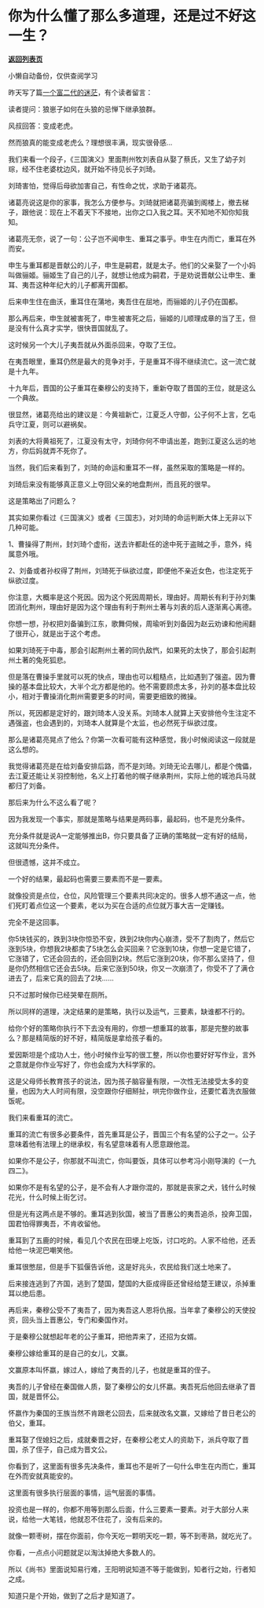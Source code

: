 # 你为什么懂了那么多道理，还是过不好这一生？

[**返回列表页**](/gzh/记忆承载)

小懒自动备份，仅供查阅学习

昨天写了篇[一个富二代的迷茫](http://mp.weixin.qq.com/s?__biz=MzU0MjYwNDU2Mw==&mid=2247500903&idx=1&sn=07afd9214419c1ba46af04ecb05f9362&chksm=fb1aa81bcc6d210dd7e97ce4b544ac9a7e304a662a0cb9aad48d47fb0b7864d9b6dfa179baa9&scene=21#wechat_redirect)，有个读者留言：

  

读者提问：狼崽子如何在头狼的忌惮下继承狼群。

风叔回答：变成老虎。

然而狼真的能变成老虎么？理想很丰满，现实很骨感...

  

我们来看一个段子，《三国演义》里面荆州牧刘表自从娶了蔡氏，又生了幼子刘琮，经不住老婆枕边风，就开始不待见长子刘琦。

  

刘琦害怕，觉得后母欲加害自己，有性命之忧，求助于诸葛亮。  

  

诸葛亮说这是你的家事，我怎么方便参与。刘琦就把诸葛亮骗到阁楼上，撤去梯子，跟他说：现在上不着天下不接地，出你之口入我之耳。天不知地不知你知我知。

  

诸葛亮无奈，说了一句：公子岂不闻申生、重耳之事乎。申生在内而亡，重耳在外而安。

  

申生与重耳都是晋献公的儿子，申生是嗣君，就是太子。他们的父亲娶了一个小妈叫做骊姬。骊姬生了自己的儿子，就想让他成为嗣君，于是劝说晋献公让申生、重耳、夷吾这种年纪大的儿子都离开国都。

  

后来申生住在曲沃，重耳住在蒲地，夷吾住在屈地，而骊姬的儿子仍在国都。

  

那么再后来，申生就被害死了，申生被害死之后，骊姬的儿顺理成章的当了王，但是没有什么真才实学，很快晋国就乱了。

  

这时候另一个大儿子夷吾就从外面杀回来，夺取了王位。

  

在夷吾眼里，重耳仍然是最大的竞争对手，于是重耳不得不继续流亡。这一流亡就是十九年。

  

十九年后，晋国的公子重耳在秦穆公的支持下，重新夺取了晋国的王位，就是这么一个典故。

  

很显然，诸葛亮给出的建议是：今黄祖新亡，江夏乏人守御，公子何不上言，乞屯兵守江夏，则可以避祸矣。

  

刘表的大将黄祖死了，江夏没有太守，刘琦你何不申请出差，跑到江夏这么远的地方，你后妈就弄不死你了。

  

当然，我们后来看到了，刘琦的命运和重耳不一样，虽然采取的策略是一样的。  

  

刘琦后来没有能够真正意义上夺回父亲的地盘荆州，而且死的很早。

  

这是策略出了问题么？

  

其实如果你看过《三国演义》或者《三国志》，对刘琦的命运判断大体上无非以下几种可能。  

  

1、曹操得了荆州，封刘琦个虚衔，送去许都赴任的途中死于盗贼之手，意外，纯属意外哦。

  

2、刘备或者孙权得了荆州，刘琦死于纵欲过度，即便他不亲近女色，也注定死于纵欲过度。  

  

你注意，大概率是这个死因。因为这个死因周期长，理由好。周期长有利于孙刘集团消化荆州，理由好是因为这个理由有利于荆州土著与刘表的后人逐渐离心离德。  

  

你想一想，孙权把刘备骗到江东，歌舞伺候，周瑜听到刘备因为赵云劝谏和他闹翻了很开心，就是出于这个考虑。

  

如果刘琦死于中毒，那会引起荆州土著的同仇敌忾，如果死的太快了，那会引起荆州土著的兔死狐悲。  

  

但是落在曹操手里就可以死的快点，理由也可以粗糙点，比如遇到了强盗。因为曹操的基本盘比较大，大半个北方都是他的。他不需要顾虑太多，孙刘的基本盘比较小，相对于曹操消化荆州需要更多的时间，需要更细致的微操。

  

所以，死因都是定好的，跟刘琦本人没关系。刘琦本人就算上天安排他今生注定不遇强盗，也会遇到的，刘琦本人就算是个太监，也必然死于纵欲过度。  

  

那么是诸葛亮晃点了他么？你第一次看可能有这种感觉，我小时候阅读这一段就是这么想的。

  

我觉得诸葛亮是在给刘备安排后路，而不是刘琦。刘琦无论去哪儿，都是个傀儡，去江夏还能让关羽控制他，名义上打着他的幌子继承荆州，实际上他的城池兵马就都归了刘备。

  

那后来为什么不这么看了呢？  

  

因为我发现一个事实，那就是策略与结果是两码事，最起码，也不是充分条件。

  

充分条件就是说A一定能够推出B，你只要具备了正确的策略就一定有好的结局，这就叫充分条件。  

  

但很遗憾，这并不成立。

  

一个好的结果，最起码也需要三要素而不是一要素。

  

就像投资是点位，仓位，风险管理三个要素共同决定的。很多人想不通这一点，他们死盯着点位这一个要素，老以为买在合适的点位就万事大吉一定赚钱。  

  

完全不是这回事。

  

你5块钱买的，跌到3块你惊恐不安，跌到2块你内心崩溃，受不了割肉了，然后它涨到5块，你想我2块都卖了5块怎么会买回来？它涨到10块，你想一定是它错了，它涨错了，它还会回去的，还会回到2块。然后它涨到20块，你不那么坚持了，但是你仍然相信它还会去5块。后来它涨到50块，你又一次崩溃了，你受不了了满仓进去了，后来它真的回去了2块......

  

只不过那时候你已经哭晕在厕所。  

  

所以同样的道理，决定结果的是策略，执行以及运气，三要素，缺谁都不行的。

  

给你个好的策略你执行不下去没有用的，你想一想重耳的故事，那是完整的故事么？那是精简版的好不好，精简版是拿给孩子看的。

  

爱因斯坦是个成功人士，他小时候作业写的很工整，所以你也要好好写作业，言外之意就是你作业写好了，你也会成为大科学家的。

  

这是父母师长教育孩子的说法，因为孩子脑容量有限，一次性无法接受太多的变量，也因为大人时间有限，没空跟你仔细掰扯，哄完你做作业，还要忙着洗衣服做饭呢。

  

我们来看重耳的流亡。  

  

重耳的流亡有很多必要条件，首先重耳是公子，晋国三个有名望的公子之一。公子意味着他有法理上的继承权，有名望意味着有人愿意跟他混。

  

如果你不是公子，你那就不叫流亡，你叫要饭，具体可以参考冯小刚导演的《一九四二》。  

  

如果你不是有名望的公子，是不会有人才跟你混的，那就是丧家之犬，钱什么时候花光，什么时候上街乞讨。  

  

但是光有这两点是不够的。重耳逃到狄国，被当了晋惠公的夷吾追杀，投奔卫国，国君怕得罪夷吾，不肯收留他。  

  

重耳到了五鹿的时候，看见几个农民在田埂上吃饭，讨口吃的。人家不给他，还丢给他一块泥巴嘲笑他。

  

重耳很憋屈，但是手下狐偃告诉他，这是好兆头，农民给我们送土地来了。

  

后来接连逃到了齐国，逃到了楚国，楚国的大臣成得臣还曾经给楚王建议，杀掉重耳以绝后患。

  

再后来，秦穆公受不了夷吾了，因为夷吾这人恩将仇报。当年拿了秦穆公的天使投资，回头当上晋惠公，专门和秦国作对。

  

于是秦穆公就想起年老的公子重耳，把他弄来了，还招为女婿。

  

秦穆公嫁给重耳的是自己的女儿，文赢。

  

文赢原本叫怀嬴，嫁过人，嫁给了夷吾的儿子，也就是重耳的侄子。

  

夷吾的儿子曾经在秦国做人质，娶了秦穆公的女儿怀嬴。夷吾死后他回去继承了晋国，就是晋怀公。

  

怀嬴作为秦国的王族当然不肯跟老公回去，后来就改名文赢，又嫁给了昔日老公的伯父，重耳。

  

重耳娶了侄媳妇之后，成就秦晋之好，在秦穆公老丈人的资助下，派兵夺取了晋国，杀了侄子，自己成为晋文公。

  

你看到了，这里面有很多先决条件，重耳也不是听了一句什么申生在内而亡，重耳在外而安就真能安的。

  

这里面有很多执行层面的事情，运气层面的事情。

  

投资也是一样的，你都不用等到那么后面，什么三要素一要素。对于大部分人来说，给他一大笔钱，他就忍不住花了，没有后来的。  

  

就像一颗枣树，摆在你面前，你今天吃一颗明天吃一颗，等不到枣熟，就吃光了。  

  

你看，一点点小问题就足以淘汰掉绝大多数人的。

  

所以《尚书》里面说知易行难，王阳明说知道不等于能做到，知者行之始，行者知之成。

  

知道只是个开始，做到了之后才是知道了。

